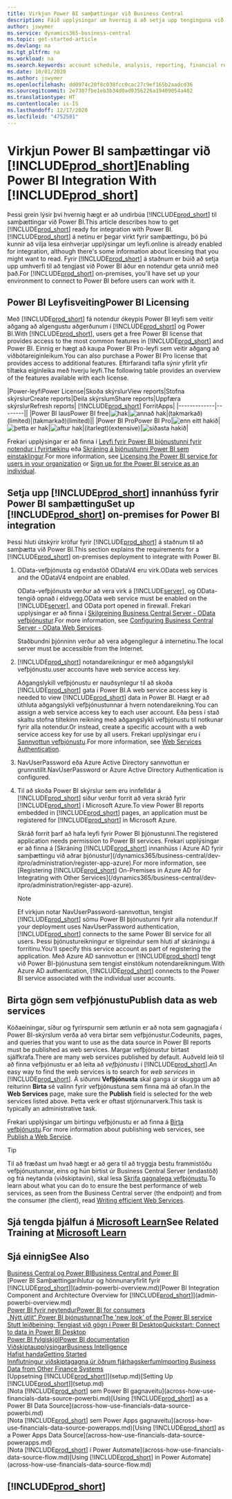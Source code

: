 ```yaml
---
title: Virkjun Power BI samþættingar við Business Central
description: Fáið upplýsingar um hvernig á að setja upp tenginguna við Power BI til að fá innsýn, viðskiptagreind og KPI (afkastavísa) úr gögnum Business Central með forriti Business Central fyrir Power BI.
author: jswymer
ms.service: dynamics365-business-central
ms.topic: get-started-article
ms.devlang: na
ms.tgt_pltfrm: na
ms.workload: na
ms.search.keywords: account schedule, analysis, reporting, financial report, business intelligence, KPI
ms.date: 10/01/2020
ms.author: jswymer
ms.openlocfilehash: dd0974c20f8c038fcc0cac27c9ef165b2aadcd36
ms.sourcegitcommit: 2e7307fbe1eb3b34d0ad9356226a19409054a402
ms.translationtype: HT
ms.contentlocale: is-IS
ms.lasthandoff: 12/17/2020
ms.locfileid: "4752501"
---
```

# <a name="enabling-power-bi-integration-with-prod_short"></a><span data-ttu-id="4de9f-103">Virkjun Power BI samþættingar við [!INCLUDE[prod_short](includes/prod_short.md)]</span><span class="sxs-lookup"><span data-stu-id="4de9f-103">Enabling Power BI Integration With [!INCLUDE[prod_short](includes/prod_short.md)]</span></span>

<span data-ttu-id="4de9f-104">Þessi grein lýsir því hvernig hægt er að undirbúa [!INCLUDE[prod_short](includes/prod_short.md)] til samþættingar við Power BI.</span><span class="sxs-lookup"><span data-stu-id="4de9f-104">This article describes how to get [!INCLUDE[prod_short](includes/prod_short.md)] ready for integration with Power BI.</span></span> [!INCLUDE[prod_short](includes/prod_short.md)] <span data-ttu-id="4de9f-105">á netinu er þegar virkt fyrir samþættingu, þó þú kunnir að vilja lesa einhverjar upplýsingar um leyfi.</span><span class="sxs-lookup"><span data-stu-id="4de9f-105">online is already enabled for integration, although there's some information about licensing that you might want to read.</span></span> <span data-ttu-id="4de9f-106">Fyrir [!INCLUDE[prod_short](includes/prod_short.md)] á staðnum er búið að setja upp umhverfi til að tengjast við Power BI áður en notendur geta unnið með það.</span><span class="sxs-lookup"><span data-stu-id="4de9f-106">For [!INCLUDE[prod_short](includes/prod_short.md)] on-premises, you'll have set up your environment to connect to Power BI before users can work with it.</span></span>

## <a name="power-bi-licensing"></a><a name="license"></a><span data-ttu-id="4de9f-107">Power BI Leyfisveiting</span><span class="sxs-lookup"><span data-stu-id="4de9f-107">Power BI Licensing</span></span>

<span data-ttu-id="4de9f-108">Með [!INCLUDE[prod_short](includes/prod_short.md)] fá notendur ókeypis Power BI leyfi sem veitir aðgang að algengustu aðgerðunum í [!INCLUDE[prod_short](includes/prod_short.md)] og Power BI.</span><span class="sxs-lookup"><span data-stu-id="4de9f-108">With [!INCLUDE[prod_short](includes/prod_short.md)], users get a free Power BI license that provides access to the most common features in [!INCLUDE[prod_short](includes/prod_short.md)] and Power BI.</span></span> <span data-ttu-id="4de9f-109">Einnig er hægt að kaupa Power BI Pro-leyfi sem veitir aðgang að viðbótareiginleikum.</span><span class="sxs-lookup"><span data-stu-id="4de9f-109">You can also purchase a Power BI Pro license that provides access to additional features.</span></span> <span data-ttu-id="4de9f-110">Eftirfarandi tafla sýnir yfirlit yfir tiltæka eiginleika með hverju leyfi.</span><span class="sxs-lookup"><span data-stu-id="4de9f-110">The following table provides an overview of the features available with each license.</span></span>

|<span data-ttu-id="4de9f-111">Power-leyfi</span><span class="sxs-lookup"><span data-stu-id="4de9f-111">Power License</span></span>|<span data-ttu-id="4de9f-112">Skoða skýrslur</span><span class="sxs-lookup"><span data-stu-id="4de9f-112">View reports</span></span>|<span data-ttu-id="4de9f-113">Stofna skýrslur</span><span class="sxs-lookup"><span data-stu-id="4de9f-113">Create reports</span></span>|<span data-ttu-id="4de9f-114">Deila skýrslum</span><span class="sxs-lookup"><span data-stu-id="4de9f-114">Share reports</span></span>|<span data-ttu-id="4de9f-115">Uppfæra skýrslur</span><span class="sxs-lookup"><span data-stu-id="4de9f-115">Refresh reports</span></span>| [!INCLUDE[prod_short](includes/prod_short.md)] <span data-ttu-id="4de9f-116">Forrit</span><span class="sxs-lookup"><span data-stu-id="4de9f-116">Apps</span></span>|
|-------------|--------||
|<span data-ttu-id="4de9f-117">Power BI laus</span><span class="sxs-lookup"><span data-stu-id="4de9f-117">Power BI free</span></span>|![hak](media/check.png)|![annað hak](media/check.png)|<span data-ttu-id="4de9f-120">(takmarkað)</span><span class="sxs-lookup"><span data-stu-id="4de9f-120">(limited)</span></span>|<span data-ttu-id="4de9f-121">(takmarkað)</span><span class="sxs-lookup"><span data-stu-id="4de9f-121">(limited)</span></span>||
|<span data-ttu-id="4de9f-122">Power BI Pro</span><span class="sxs-lookup"><span data-stu-id="4de9f-122">Power BI Pro</span></span>|![enn eitt hakið](media/check.png)|![þetta er hak](media/check.png)|![aftur hak](media/check.png)|<span data-ttu-id="4de9f-126">(ítarlegt)</span><span class="sxs-lookup"><span data-stu-id="4de9f-126">(extensive)</span></span>|![síðasta hakið](media/check.png)|

<span data-ttu-id="4de9f-128">Frekari upplýsingar er að finna í [Leyfi fyrir Power BI þjónustunni fyrir notendur í fyrirtækinu](/power-bi/admin/service-admin-licensing-organization) eða [Skráning á þjónustunni Power BI sem einstaklingur](/power-bi/fundamentals/service-self-service-signup-for-power-bi).</span><span class="sxs-lookup"><span data-stu-id="4de9f-128">For more information, see [Licensing the Power BI service for users in your organization](/power-bi/admin/service-admin-licensing-organization) or [Sign up for the Power BI service as an individual](/power-bi/fundamentals/service-self-service-signup-for-power-bi).</span></span>

## <a name="set-up-prod_short-on-premises-for-power-bi-integration"></a><a name="setup"></a><span data-ttu-id="4de9f-129">Setja upp [!INCLUDE[prod_short](includes/prod_short.md)] innanhúss fyrir Power BI samþættingu</span><span class="sxs-lookup"><span data-stu-id="4de9f-129">Set up [!INCLUDE[prod_short](includes/prod_short.md)] on-premises for Power BI integration</span></span>

<span data-ttu-id="4de9f-130">Þessi hluti útskýrir kröfur fyrir [!INCLUDE[prod_short](includes/prod_short.md)] á staðnum til að samþætta við Power BI.</span><span class="sxs-lookup"><span data-stu-id="4de9f-130">This section explains the requirements for a [!INCLUDE[prod_short](includes/prod_short.md)] on-premises deployment to integrate with Power BI.</span></span>

1. <span data-ttu-id="4de9f-131">OData-vefþjónusta og endastöð ODataV4 eru virk.</span><span class="sxs-lookup"><span data-stu-id="4de9f-131">OData web services and the ODataV4 endpoint are enabled.</span></span>

    <span data-ttu-id="4de9f-132">OData-vefþjónusta verður að vera virk á [!INCLUDE[server](includes/server.md)], og OData-tengið opnað í eldvegg.</span><span class="sxs-lookup"><span data-stu-id="4de9f-132">OData web service must be enabled on the [!INCLUDE[server](includes/server.md)], and OData port opened in firewall.</span></span> <span data-ttu-id="4de9f-133">Frekari upplýsingar er að finna í [Skilgreining Business Central Server - OData vefþjónustur](/dynamics365/business-central/dev-itpro/administration/configure-server-instance#ODataServices).</span><span class="sxs-lookup"><span data-stu-id="4de9f-133">For more information, see [Configuring Business Central Server - OData Web Services](/dynamics365/business-central/dev-itpro/administration/configure-server-instance#ODataServices).</span></span>
    
    <span data-ttu-id="4de9f-134">Staðbundni þjónninn verður að vera aðgengilegur á internetinu.</span><span class="sxs-lookup"><span data-stu-id="4de9f-134">The local server must be accessible from the Internet.</span></span>

2. [!INCLUDE[prod_short](includes/prod_short.md)] <span data-ttu-id="4de9f-135">notandareikningur er með aðgangslykil vefþjónustu.</span><span class="sxs-lookup"><span data-stu-id="4de9f-135">user accounts have web service access key.</span></span>

    <span data-ttu-id="4de9f-136">Aðgangslykill vefþjónustu er nauðsynlegur til að skoða [!INCLUDE[prod_short](includes/prod_short.md)] gata í Power BI.</span><span class="sxs-lookup"><span data-stu-id="4de9f-136">A web service access key is needed to view [!INCLUDE[prod_short](includes/prod_short.md)] data in Power BI.</span></span> <span data-ttu-id="4de9f-137">Hægt er að úthluta aðgangslykli vefþjónustunnar á hvern notendareikning.</span><span class="sxs-lookup"><span data-stu-id="4de9f-137">You can assign a web service access key to each user account.</span></span> <span data-ttu-id="4de9f-138">Eða þess í stað skaltu stofna tiltekinn reikning með aðgangslykli vefþjónustu til notkunar fyrir alla notendur.</span><span class="sxs-lookup"><span data-stu-id="4de9f-138">Or instead, create a specific account with a web service access key for use by all users.</span></span> <span data-ttu-id="4de9f-139">Frekari upplýsingar eru í [Sannvottun vefþjónustu](/dynamics365/business-central/dev-itpro/webservices/web-services-authentication#generate-a-web-service-access-key).</span><span class="sxs-lookup"><span data-stu-id="4de9f-139">For more information, see [Web Services Authentication](/dynamics365/business-central/dev-itpro/webservices/web-services-authentication#generate-a-web-service-access-key).</span></span>

3. <span data-ttu-id="4de9f-140">NavUserPassword eða Azure Active Directory sannvottun er grunnstillt.</span><span class="sxs-lookup"><span data-stu-id="4de9f-140">NavUserPassword or Azure Active Directory Authentication is configured.</span></span>

4. <span data-ttu-id="4de9f-141">Til að skoða Power BI skýrslur sem eru innfelldar á [!INCLUDE[prod_short](includes/prod_short.md)] síður verður forrit að vera skráð fyrir [!INCLUDE[prod_short](includes/prod_short.md)] í Microsoft Azure.</span><span class="sxs-lookup"><span data-stu-id="4de9f-141">To view Power BI reports embedded in [!INCLUDE[prod_short](includes/prod_short.md)] pages, an application must be registered for [!INCLUDE[prod_short](includes/prod_short.md)] in Microsoft Azure.</span></span>

    <span data-ttu-id="4de9f-142">Skráð forrit þarf að hafa leyfi fyrir Power BI þjónustunni.</span><span class="sxs-lookup"><span data-stu-id="4de9f-142">The registered application needs permission to Power BI services.</span></span> <span data-ttu-id="4de9f-143">Frekari upplýsingar er að finna á [Skráning [!INCLUDE[prod_short](includes/prod_short.md)] innanhúss í Azure AD fyrir samþættingu við aðrar þjónustur](/dynamics365/business-central/dev-itpro/administration/register-app-azure).</span><span class="sxs-lookup"><span data-stu-id="4de9f-143">For more information, see [Registering [!INCLUDE[prod_short](includes/prod_short.md)] On-Premises in Azure AD for Integrating with Other Services](/dynamics365/business-central/dev-itpro/administration/register-app-azure).</span></span>

    > [!NOTE]
    > <span data-ttu-id="4de9f-144">Ef virkjun notar NavUserPassword-sannvottun, tengist [!INCLUDE[prod_short](includes/prod_short.md)] sömu Power BI þjónustunni fyrir alla notendur.</span><span class="sxs-lookup"><span data-stu-id="4de9f-144">If your deployment uses NavUserPassword authentication, [!INCLUDE[prod_short](includes/prod_short.md)] connects to the same Power BI service for all users.</span></span> <span data-ttu-id="4de9f-145">Þessi þjónustureikningur er tilgreindur sem hluti af skráningu á forritinu.</span><span class="sxs-lookup"><span data-stu-id="4de9f-145">You'll specify this service account as part of registering the application.</span></span> <span data-ttu-id="4de9f-146">Með Azure AD sannvottun er [!INCLUDE[prod_short](includes/prod_short.md)] tengt við Power BI-þjónustuna sem tengist einstökum notendareikningum.</span><span class="sxs-lookup"><span data-stu-id="4de9f-146">With Azure AD authentication, [!INCLUDE[prod_short](includes/prod_short.md)] connects to the Power BI service associated with the individual user accounts.</span></span>

    <!-- Windows authentication can also be used but you can't get data from BC in Power BI -->

## <a name="publish-data-as-web-services"></a><span data-ttu-id="4de9f-147">Birta gögn sem vefþjónustu</span><span class="sxs-lookup"><span data-stu-id="4de9f-147">Publish data as web services</span></span>

<span data-ttu-id="4de9f-148">Kóðaeiningar, síður og fyrirspurnir sem ætlunin er að nota sem gagnagjafa í Power BI-skýrslum verða að vera birtar sem vefþjónustur.</span><span class="sxs-lookup"><span data-stu-id="4de9f-148">Codeunits, pages, and queries that you want to use as the data source in Power BI reports must be published as web services.</span></span> <span data-ttu-id="4de9f-149">Margar vefþjónustur birtast sjálfkrafa.</span><span class="sxs-lookup"><span data-stu-id="4de9f-149">There are many web services published by default.</span></span> <span data-ttu-id="4de9f-150">Auðveld leið til að finna vefþjónustu er að leita að *vefþjónustu* í [!INCLUDE[prod_short](includes/prod_short.md)].</span><span class="sxs-lookup"><span data-stu-id="4de9f-150">An easy way to find the web services is to search for *web services* in [!INCLUDE[prod_short](includes/prod_short.md)].</span></span> <span data-ttu-id="4de9f-151">Á síðunni **Vefþjónusta** skal ganga úr skugga um að reiturinn **Birta** sé valinn fyrir vefþjónustuna sem finna má að ofan.</span><span class="sxs-lookup"><span data-stu-id="4de9f-151">In the **Web Services** page, make sure the **Publish** field is selected for the web services listed above.</span></span> <span data-ttu-id="4de9f-152">Þetta verk er oftast stjórnunarverk.</span><span class="sxs-lookup"><span data-stu-id="4de9f-152">This task is typically an administrative task.</span></span>

<span data-ttu-id="4de9f-153">Frekari upplýsingar um birtingu vefþjónustu er að finna á [Birta vefþjónustu](across-how-publish-web-service.md).</span><span class="sxs-lookup"><span data-stu-id="4de9f-153">For more information about publishing web services, see [Publish a Web Service](across-how-publish-web-service.md).</span></span>

> [!TIP]
> <span data-ttu-id="4de9f-154">Til að fræðast um hvað hægt er að gera til að tryggja bestu frammistöðu vefþjónustunnar, eins og hún birtist úr Business Central Server (endastöð) og frá neytanda (viðskiptavini), skal lesa [Skrifa gagnalega vefþjónustu](/dynamics365/business-central/dev-itpro/performance/performance-developer#writing-efficient-web-services).</span><span class="sxs-lookup"><span data-stu-id="4de9f-154">To learn about what you can do to ensure the best performance of web services, as seen from the Business Central server (the endpoint) and from the consumer (the client), read [Writing efficient Web Services](/dynamics365/business-central/dev-itpro/performance/performance-developer#writing-efficient-web-services).</span></span>




## <a name="see-related-training-at-microsoft-learn"></a><span data-ttu-id="4de9f-155">Sjá tengda þjálfun á [Microsoft Learn](/learn/modules/Configure-powerbi-excel-dynamics-365-business-central/index)</span><span class="sxs-lookup"><span data-stu-id="4de9f-155">See Related Training at [Microsoft Learn](/learn/modules/Configure-powerbi-excel-dynamics-365-business-central/index)</span></span>

## <a name="see-also"></a><span data-ttu-id="4de9f-156">Sjá einnig</span><span class="sxs-lookup"><span data-stu-id="4de9f-156">See Also</span></span>

[<span data-ttu-id="4de9f-157">Business Central og Power BI</span><span class="sxs-lookup"><span data-stu-id="4de9f-157">Business Central and Power BI</span></span>](admin-powerbi.md)  
<span data-ttu-id="4de9f-158">[Power BI Samþættingaríhlutur og hönnunaryfirlit fyrir [!INCLUDE[prod_short](includes/prod_short.md)]](admin-powerbi-overview.md)</span><span class="sxs-lookup"><span data-stu-id="4de9f-158">[Power BI Integration Component and Architecture Overview for [!INCLUDE[prod_short](includes/prod_short.md)]](admin-powerbi-overview.md)</span></span>  
[<span data-ttu-id="4de9f-159">Power BI fyrir neytendur</span><span class="sxs-lookup"><span data-stu-id="4de9f-159">Power BI for consumers</span></span>](/power-bi/consumer/end-user-consumer)  
[<span data-ttu-id="4de9f-160">„Nýtt útlit“ Power BI þjónustunnar</span><span class="sxs-lookup"><span data-stu-id="4de9f-160">The 'new look' of the Power BI service</span></span>](/power-bi/service-new-look)  
[<span data-ttu-id="4de9f-161">Stutt leiðbeining: Tengjast við gögn í Power BI Desktop</span><span class="sxs-lookup"><span data-stu-id="4de9f-161">Quickstart: Connect to data in Power BI Desktop</span></span>](/power-bi/desktop-quickstart-connect-to-data)  
[<span data-ttu-id="4de9f-162">Power BI fylgiskjöl</span><span class="sxs-lookup"><span data-stu-id="4de9f-162">Power BI documentation</span></span>](/power-bi/)  
[<span data-ttu-id="4de9f-163">Viðskiptaupplýsingar</span><span class="sxs-lookup"><span data-stu-id="4de9f-163">Business Intelligence</span></span>](bi.md)  
[<span data-ttu-id="4de9f-164">Hafist handa</span><span class="sxs-lookup"><span data-stu-id="4de9f-164">Getting Started</span></span>](product-get-started.md)  
[<span data-ttu-id="4de9f-165">Innflutningur viðskiptagagna úr öðrum fjárhagskerfum</span><span class="sxs-lookup"><span data-stu-id="4de9f-165">Importing Business Data from Other Finance Systems</span></span>](across-import-data-configuration-packages.md)  
<span data-ttu-id="4de9f-166">[Uppsetning [!INCLUDE[prod_short](includes/prod_short.md)]](setup.md)</span><span class="sxs-lookup"><span data-stu-id="4de9f-166">[Setting Up [!INCLUDE[prod_short](includes/prod_short.md)]](setup.md)</span></span>  
<span data-ttu-id="4de9f-167">[Nota [!INCLUDE[prod_short](includes/prod_short.md)] sem Power BI gagnaveitu](across-how-use-financials-data-source-powerbi.md)</span><span class="sxs-lookup"><span data-stu-id="4de9f-167">[Using [!INCLUDE[prod_short](includes/prod_short.md)] as a Power BI Data Source](across-how-use-financials-data-source-powerbi.md)</span></span>  
<span data-ttu-id="4de9f-168">[Nota [!INCLUDE[prod_short](includes/prod_short.md)] sem Power Apps gagnaveitu](across-how-use-financials-data-source-powerapps.md)</span><span class="sxs-lookup"><span data-stu-id="4de9f-168">[Using [!INCLUDE[prod_short](includes/prod_short.md)] as a Power Apps Data Source](across-how-use-financials-data-source-powerapps.md)</span></span>  
<span data-ttu-id="4de9f-169">[Nota [!INCLUDE[prod_short](includes/prod_short.md)] í Power Automate](across-how-use-financials-data-source-flow.md)</span><span class="sxs-lookup"><span data-stu-id="4de9f-169">[Using [!INCLUDE[prod_short](includes/prod_short.md)] in Power Automate](across-how-use-financials-data-source-flow.md)</span></span>  

## [!INCLUDE[prod_short](includes/free_trial_md.md)]  
